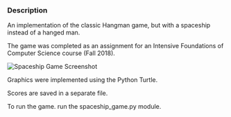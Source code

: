 ### Description
An implementation of the classic Hangman game, but with a spaceship instead of a hanged man.

The game was completed as an assignment for an Intensive Foundations of Computer Science course (Fall 2018).

![Spaceship Game Screenshot](https://github.com/kimclar/spaceship-game/blob/master/spaceship_game_example.PNG)

Graphics were implemented using the Python Turtle.

Scores are saved in a separate file.

To run the game. run the spaceship_game.py module.

